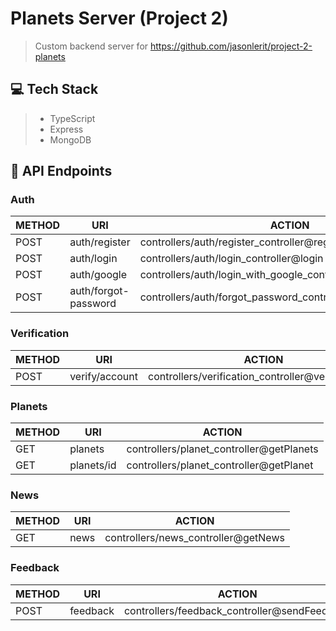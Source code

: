 # Planets Server (Project 2)
> Custom backend server for https://github.com/jasonlerit/project-2-planets

## 💻 Tech Stack
> - TypeScript
> - Express
> - MongoDB

## 🚀 API Endpoints

### Auth
| METHOD | URI                  | ACTION                                                          |
|--------|----------------------|-----------------------------------------------------------------|
| POST   | auth/register        | controllers/auth/register_controller@register                   |
| POST   | auth/login           | controllers/auth/login_controller@login                         |
| POST   | auth/google          | controllers/auth/login_with_google_controller@loginWithGoogle   |
| POST   | auth/forgot-password | controllers/auth/forgot_password_controller@forgotPassword      |

### Verification
| METHOD | URI                  | ACTION                                                          |
|--------|----------------------|-----------------------------------------------------------------|
| POST   | verify/account       | controllers/verification_controller@verifyAccount               |

### Planets
| METHOD | URI                  | ACTION                                                          |
|--------|----------------------|-----------------------------------------------------------------|
| GET    | planets              | controllers/planet_controller@getPlanets                        |
| GET    | planets/id           | controllers/planet_controller@getPlanet                         |

### News
| METHOD | URI                  | ACTION                                                          |
|--------|----------------------|-----------------------------------------------------------------|
| GET    | news                 | controllers/news_controller@getNews                             |

### Feedback
| METHOD | URI                  | ACTION                                                          |
|--------|----------------------|-----------------------------------------------------------------|
| POST   | feedback             | controllers/feedback_controller@sendFeedback                    |
